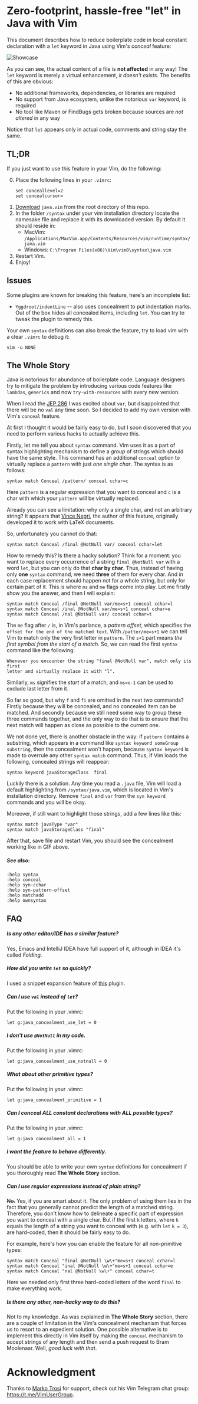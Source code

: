 # Zero-footprint, hassle-free "let" in Java with Vim

This document describes how to reduce boilerplate code in local constant
declaration with a `let` keyword in Java using Vim's _conceal_ feature:

![Showcase][showcase]

As you can see, the actual content of a file is **not affected** in any way!
The `let` keyword is merely a virtual enhancement, *it doesn't exists*.
The benefits of this are obvious:
+ No additional frameworks, dependencies, or libraries are required
+ No support from Java ecosystem, unlike the notorious ``var`` keyword, is
    required
+ No tool like Maven or FindBugs gets broken because sources are *not
    altered* in any way

Notice that `let` appears only in actual code, comments and string stay the
same.

## TL;DR
If you just want to use this feature in your Vim, do the following:

0. Place the following lines in your `.vimrc`:
    ```
    set conceallevel=2
    set concealcursor=
    ```
1. [Download](../master/java.vim) `java.vim` from the root directory of this repo.
2. In the folder `/syntax` under your vim installation directory locate the
   namesake file and replace it with its downloaded version. By default it
   should reside in:
    * MacVim: `/Applications/MacVim.app/Contents/Resources/vim/runtime/syntax/java.vim`
    * Windows: `C:\Program Files(x86)\Vim\vim8\syntax\java.vim`
3. Restart Vim.
4. Enjoy!

## Issues
Some plugins are known for breaking this feature, here's an incomplete list:

* `Yggdroot/indentLine` -- also uses concealment to put indentation marks.
  Out of the box hides all concealed items, including `let`. You can try to
  tweak the plugin to remedy this.

Your own `syntax` definitions can also break the feature, try to load vim with a
clear `.vimrc` to debug it:
```
vim -u NONE
```

## The Whole Story
Java is notorious for abundance of boilerplate code. Language designers
try to mitigate the problem by introducing various code features like `lambdas`,
`generics` and now `try-with-resources` with every new version.

When I read the [JEP 286](http://openjdk.java.net/jeps/286) I was excited about
`var`, but disappointed that there will be no `val` any time soon. So I decided
to add my own version with Vim's `conceal` feature.

At first I thought it would be fairly easy to do, but I soon discovered that you
need to perform various hacks to actually achieve this.

Firstly, let me tell you about `syntax` command. Vim uses it as a part of syntax
highlighting mechanism to define a _group_ of strings which should have the same
style. This command has an additional `conceal` option to virtually replace a
`pattern` with just *one single char*. The syntax is as follows:
```
syntax match Conceal /pattern/ conceal cchar=c
```
Here `pattern` is a regular expression that you want to conceal and `c` is a
char with which your `pattern` will be virtually replaced.

Already you can see a limitation: why only a single char, and not an arbitrary
string? It appears that [Vince Negri](https://sites.google.com/site/vincenegri/concealownsyntaxforvim), the
author of this feature, originally developed it to work with LaTeX documents.

So, unfortunately you cannot do that:
```
syntax match Conceal /final @NotNull var/ conceal cchar=let
```
How to remedy this? Is there a hacky solution? Think for a moment: you want to
replace every occurrence of a string `final @NotNull var` with a word `let`, but
you can only do that **char by char**. Thus, instead of having only **one**
`syntax` command, we need **three** of them for every char. And in each case
replacement should happen not for a whole string, but only for certain part of
it. This is where `ms` and `me` flags come into play. Let me firstly show you
the answer, and then I will explain:
```
syntax match Conceal /final @NotNull var/me=s+1 conceal cchar=l
syntax match Conceal /inal @NotNull var/me=s+1 conceal cchar=e
syntax match Conceal /nal @NotNull var/ conceal cchar=t
```
The `me` flag after `/` is, in Vim's parlance, a *pattern offset*, which specifies
the `offset for the end of the matched text`. With `/patter/me=s+1` we can tell Vim to
match only the very first letter in `pattern`. The `s+1` part means *the first
symbol from the start of a match*. So, we can read the first `syntax` command
like the following:
```
Whenever you encounter the string "final @NotNull var", match only its first
letter and virtually replace it with "l".
```
Similarly, `ms` signifies the *start* of a match, and `ms=e-1` can be used to
exclude last letter from it.

So far so good, but why `f` and `fi` are omitted in the next two commands?
Firstly because they will be concealed, and no concealed item can be matched.
And secondly because we still need some way to group these three commands
together, and the only way to do that is to ensure that the next match will
happen as close as possible to the current one.

We not done yet, there is another obstacle in the way: if `pattern` contains a
substring, which appears in a command like `syntax keyword someGroup
substring`, then the concealment won't happen, because `syntax keyword` is made
to overrule any other `syntax match` command. Thus, if Vim loads the following,
concealed strings will reappear:
```
syntax keyword javaStorageClass  final
```
Luckily there is a solution. Any time you read a `.java` file,
Vim will load a default highlighting from `/syntax/java.vim`, which is
located in Vim's installation directory. Remove `final` and `var` from the `syn
keyword` commands and you will be okay.

Moreover, if still want to highlight those strings, add a few lines like this:
```
syntax match javaType "var"
syntax match javaStorageClass "final"
```

After that, save file and restart Vim, you should see the concealment working
like in GIF above.

##### See also:
```
:help syntax
:help conceal
:help syn-cchar
:help syn-pattern-offset
:help matchadd
:help ownsyntax
```

## FAQ

##### Is any other editor/IDE has a similar feature?
Yes, Emacs and IntelliJ IDEA have full support of it, although in IDEA it's
called *Folding*.

##### How did you write `let` so quickly?
I used a snippet expansion feature of [this](github.com/Shougo/neosnippet.vim)
plugin.

##### Can I use `val` instead of `let`?
Put the following in your .vimrc:
```
let g:java_concealment_use_let = 0
```

##### I don't use `@NotNull` in my code.
Put the following in your .vimrc:
```
let g:java_concealment_use_notnull = 0
```

##### What about other primitive types?
Put the following in your .vimrc:
```
let g:java_concealment_primitive = 1
```

##### Can I conceal ALL constant declarations with ALL possible types?
Put the following in your .vimrc:
```
let g:java_concealment_all = 1
```

##### I want the feature to behave differently.
You should be able to write your own `syntax` definitions for concealment
if you thoroughly read **The Whole Story** section.

##### Can I use regular expressions instead of plain string?
~~No.~~ Yes, if you are smart about it. The only problem of using them lies in
the fact that you generally cannot predict the length of a matched string.
Therefore, you don't know how to delineate a specific part of expression you want
to conceal with a single char. But if the first `k` letters, where `k` equals
the length of a string you want to conceal with (e.g. with `let` `k = 3`), are
hard-coded, then it should be fairly easy to do.

For example, here's how you can enable the feature for all non-primitive types:
```
syntax match Conceal "final @NotNull \w\+"me=s+1 conceal cchar=l
syntax match Conceal "inal @NotNull \w\+"me=s+1 conceal cchar=e
syntax match Conceal "nal @NotNull \w\+" conceal cchar=t
```
Here we needed only first three hard-coded letters of the word `final` to make
everything work.

##### Is there any other, non-hacky way to do this?
Not to my knowledge. As was explained in **The Whole Story** section, there are
a couple of limitation in the Vim's concealment mechanism that forces us to
resort to an expedient solution. One possible alternative is to implement this
directly in Vim itself by making the `conceal` mechanism to accept strings of
any length and then send a push request to Bram Moolenaar. Well, *good luck with
that*.

# Acknowledgment
Thanks to [Marko Trosi](https://github.com/marcotrosi) for support, check out
his Vim Telegram chat group: https://t.me/VimUserGroup.

[showcase]: https://media.giphy.com/media/jb3yeutGEpFyU4oGae/giphy.gif
